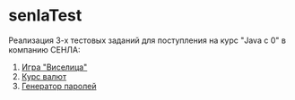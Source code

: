 # senlaTest
Реализация 3-х тестовых заданий для поступления на курс "Java с 0" в компанию СЕНЛА:
1. [Игра "Виселица"](currencyRate)
2. [Курс валют](currencyRate)
3. [Генератор паролей](passwordGenerator)
